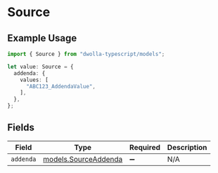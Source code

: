 # Source

## Example Usage

```typescript
import { Source } from "dwolla-typescript/models";

let value: Source = {
  addenda: {
    values: [
      "ABC123_AddendaValue",
    ],
  },
};
```

## Fields

| Field                                              | Type                                               | Required                                           | Description                                        |
| -------------------------------------------------- | -------------------------------------------------- | -------------------------------------------------- | -------------------------------------------------- |
| `addenda`                                          | [models.SourceAddenda](../models/sourceaddenda.md) | :heavy_minus_sign:                                 | N/A                                                |